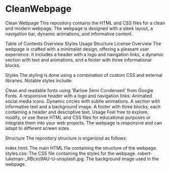 # CleanWebpage
Clean Webpage
This repository contains the HTML and CSS files for a clean and modern webpage. The webpage is designed with a sleek layout, a navigation bar, dynamic animations, and informative content.

Table of Contents
Overview
Styles
Usage
Structure
License
Overview
The webpage is crafted with a minimalist design, offering a pleasant user experience. It includes a header with a logo and navigation links, a dynamic section with text and animations, and a footer with three informational blocks.

Styles
The styling is done using a combination of custom CSS and external libraries. Notable styles include:

Clean and readable fonts using 'Barlow Semi Condensed' from Google Fonts.
A responsive header with a logo and navigation links.
Animated social media icons.
Dynamic circles with subtle animations.
A section with informative text and a background image.
A footer with three blocks, each containing a header and descriptive text.
Usage
Feel free to explore, modify, or use these HTML and CSS files for educational purposes or integrate them into your web projects. The webpage is responsive and can adapt to different screen sizes.

Structure
The repository structure is organized as follows:

index.html: The main HTML file containing the structure of the webpage.
styles.css: The CSS file containing the styles for the webpage.
robert-lukeman-_RBcxo9AU-U-unsplash.jpg: The background image used in the webpage.
